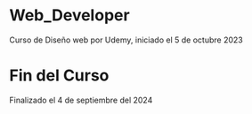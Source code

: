 # Web_Developer
Curso de Diseño web por Udemy, iniciado el 5 de octubre 2023

# Fin del Curso
Finalizado el 4 de septiembre del 2024